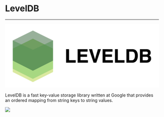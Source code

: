 # LevelDB

-----

![](assets/leveldb_icon_09_26.png)

LevelDB is a fast key-value storage library written at Google that provides an ordered mapping from string keys to string values.   

![](https://img.shields.io/badge/database-C%2B%2B-green.svg)



